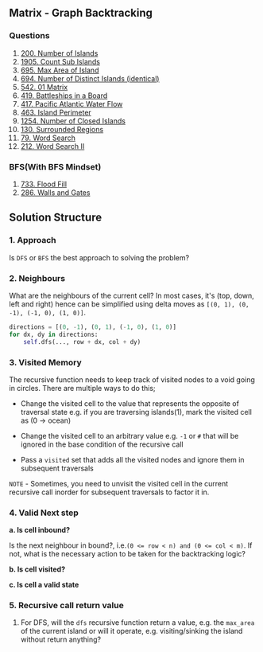 ## Matrix - Graph Backtracking

### Questions
1. [200. Number of Islands](https://leetcode.com/problems/number-of-islands/submissions/)
2. [1905. Count Sub Islands](https://leetcode.com/problems/count-sub-islands/)
3. [695. Max Area of Island](https://leetcode.com/problems/max-area-of-island/)
4. [694. Number of Distinct Islands (identical)](https://leetcode.com/problems/number-of-distinct-islands/)
5. [542. 01 Matrix](https://leetcode.com/problems/01-matrix/)
6. [419. Battleships in a Board](https://leetcode.com/problems/battleships-in-a-board/)
7. [417. Pacific Atlantic Water Flow](https://leetcode.com/problems/pacific-atlantic-water-flow/)
8. [463. Island Perimeter](https://leetcode.com/problems/island-perimeter/)
9. [1254. Number of Closed Islands](https://leetcode.com/problems/number-of-closed-islands/)
10. [130. Surrounded Regions](https://leetcode.com/problems/surrounded-regions/)
11. [79. Word Search](https://leetcode.com/problems/word-search/)
12. [212. Word Search II](https://leetcode.com/problems/word-search-ii/)

### BFS(With BFS Mindset)
1. [733. Flood Fill](https://leetcode.com/problems/flood-fill/)
2. [286. Walls and Gates](https://leetcode.com/problems/walls-and-gates)

## Solution Structure
### 1. Approach
Is `DFS` or `BFS` the best approach to solving the problem?
  
### 2. Neighbours
What are the neighbours of the current cell? In most cases, it's (top, down, left and right) hence can be simplified using delta moves as `[(0, 1), (0, -1), (-1, 0), (1, 0)]`.
```py
directions = [(0, -1), (0, 1), (-1, 0), (1, 0)]
for dx, dy in directions:
    self.dfs(..., row + dx, col + dy)
```

### 3. Visited Memory
The recursive function needs to keep track of visited nodes to a void going in circles. There are multiple ways to do this;

- Change the visited cell to the value that represents the opposite of traversal state e.g. if you are traversing islands(1), mark the visited cell as (0 -> ocean)

- Change the visited cell to an arbitrary value e.g. `-1` or `#` that will be ignored in the base condition of the recursive call

- Pass a `visited` set that adds all the visited nodes and ignore them in subsequent traversals

`NOTE` - Sometimes, you need to unvisit the visited cell in the current recursive call inorder for subsequent traversals to factor it in.



### 4. Valid Next step
**a. Is cell inbound?**

Is the next neighbour in bound?, i.e.`(0 <= row < n) and (0 <= col < m)`. If not, what is the necessary action to be taken for the backtracking logic?

**b. Is cell visited?**

**c. Is cell a valid state**


### 5. Recursive call return value
1. For DFS, will the `dfs` recursive function return a value, e.g. the `max_area` of the current island or will it operate, e.g. visiting/sinking the island without return anything?


   
